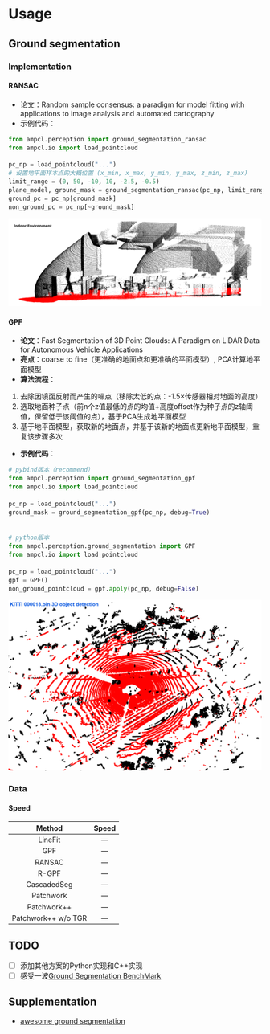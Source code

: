 # Usage

## Ground segmentation

### Implementation

#### RANSAC

- 论文：Random sample consensus: a paradigm for model fitting with applications to image analysis and automated cartography
- 示例代码：

```python
from ampcl.perception import ground_segmentation_ransac
from ampcl.io import load_pointcloud

pc_np = load_pointcloud("...")
# 设置地平面样本点的大概位置 (x_min, x_max, y_min, y_max, z_min, z_max)
limit_range = (0, 50, -10, 10, -2.5, -0.5)
plane_model, ground_mask = ground_segmentation_ransac(pc_np, limit_range, distance_threshold=0.2, debug=True)
ground_pc = pc_np[ground_mask]
non_ground_pc = pc_np[~ground_mask]
```

![image-20230321230330622](docs/ransac-indoor.png)

#### GPF

- **论文**：Fast Segmentation of 3D Point Clouds: A Paradigm on LiDAR Data for Autonomous Vehicle Applications
- **亮点**：coarse to fine（更准确的地面点和更准确的平面模型）, PCA计算地平面模型
- **算法流程**：

1. 去除因镜面反射而产生的噪点（移除太低的点：-1.5×传感器相对地面的高度）
2. 选取地面种子点（前n个z值最低的点的均值+高度offset作为种子点的z轴阈值，保留低于该阈值的点），基于PCA生成地平面模型
3. 基于地平面模型，获取新的地面点，并基于该新的地面点更新地平面模型，重复该步骤多次

- **示例代码**：

```python
# pybind版本（recommend）
from ampcl.perception import ground_segmentation_gpf
from ampcl.io import load_pointcloud

pc_np = load_pointcloud("...")
ground_mask = ground_segmentation_gpf(pc_np, debug=True)


# python版本
from ampcl.perception.ground_segmentation import GPF
from ampcl.io import load_pointcloud

pc_np = load_pointcloud("...")
gpf = GPF()
non_ground_pointcloud = gpf.apply(pc_np, debug=False)
```

<img src="docs/gpf-kitti.png" alt="image-20230420013022459" style="zoom:67%;" />



### Data

#### Speed

|       Method        | Speed |
| :-----------------: | :---: |
|       LineFit       |   —   |
|         GPF         |   —   |
|       RANSAC        |   —   |
|        R-GPF        |   —   |
|     CascadedSeg     |   —   |
|      Patchwork      |   —   |
|     Patchwork++     |   —   |
| Patchwork++ w/o TGR |   —   |

## TODO

- [ ] 添加其他方案的Python实现和C++实现
- [ ] 感受一波[Ground Segmentation BenchMark](https://github.com/url-kaist/Ground-Segmentation-Benchmark)

## Supplementation

- [awesome ground segmentation](docs/awesome_ground_segmentation.md)

## 

